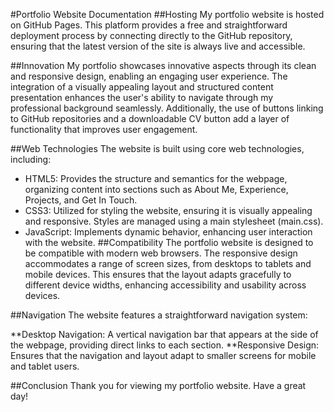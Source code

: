 #Portfolio Website Documentation
##Hosting
My portfolio website is hosted on GitHub Pages. This platform provides a free and straightforward deployment process by connecting directly to the GitHub repository, ensuring that the latest version of the site is always live and accessible.

##Innovation
My portfolio showcases innovative aspects through its clean and responsive design, enabling an engaging user experience. The integration of a visually appealing layout and structured content presentation enhances the user's ability to navigate through my professional background seamlessly. Additionally, the use of buttons linking to GitHub repositories and a downloadable CV button add a layer of functionality that improves user engagement.

##Web Technologies
The website is built using core web technologies, including:

* HTML5: Provides the structure and semantics for the webpage, organizing content into sections such as About Me, Experience, Projects, and Get In Touch.
* CSS3: Utilized for styling the website, ensuring it is visually appealing and responsive. Styles are managed using a main stylesheet (main.css).
* JavaScript: Implements dynamic behavior, enhancing user interaction with the website.
##Compatibility
The portfolio website is designed to be compatible with modern web browsers. The responsive design accommodates a range of screen sizes, from desktops to tablets and mobile devices. This ensures that the layout adapts gracefully to different device widths, enhancing accessibility and usability across devices.

##Navigation
The website features a straightforward navigation system:

**Desktop Navigation: A vertical navigation bar that appears at the side of the webpage, providing direct links to each section.
**Responsive Design: Ensures that the navigation and layout adapt to smaller screens for mobile and tablet users.

##Conclusion
Thank you for viewing my portfolio website. Have a great day!
